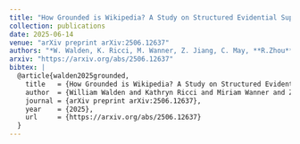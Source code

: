 ```yaml
---
title: "How Grounded is Wikipedia? A Study on Structured Evidential Support"
collection: publications
date: 2025-06-14
venue: "arXiv preprint arXiv:2506.12637"
authors: "*W. Walden, K. Ricci, M. Wanner, Z. Jiang, C. May, **R.Zhou**, and B. Van Durme*"
arxiv: "https://arxiv.org/abs/2506.12637"
bibtex: |
  @article{walden2025grounded,
    title   = {How Grounded is Wikipedia? A Study on Structured Evidential Support},
    author  = {William Walden and Kathryn Ricci and Miriam Wanner and Zhengping Jiang and Chandler May and Rongkun Zhou and Benjamin Van Durme},
    journal = {arXiv preprint arXiv:2506.12637},
    year    = {2025},
    url     = {https://arxiv.org/abs/2506.12637}
  }
---
```

